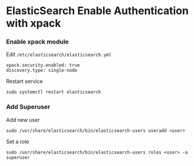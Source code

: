 # ElasticSearch Enable Authentication with xpack

### Enable xpack module

Edit `/etc/elasticsearch/elasticsearch.yml`

```
xpack.security.enabled: true
discovery.type: single-node
```

Restart service

```
sudo systemctl restart elasticsearch
```

### Add Superuser

Add new user

```
sudo /usr/share/elasticsearch/bin/elasticsearch-users useradd <user>
```

Set a role

```
sudo /usr/share/elasticsearch/bin/elasticsearch-users roles <user> -a superuser
```
